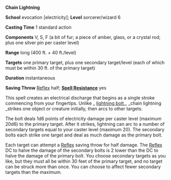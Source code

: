  **Chain Lightning**

**School** evocation [electricity]; **Level** sorcerer/wizard 6

**Casting Time** 1 standard action

**Components** V, S, F (a bit of fur; a piece of amber, glass, or a crystal rod; plus one silver pin per caster level)

**Range** long (400 ft. + 40 ft./level)

**Targets** one primary target, plus one secondary target/level (each of which must be within 30 ft. of the primary target)

**Duration** instantaneous

**Saving Throw** [Reflex](../combat#_reflex) half; **[Spell Resistance](../glossary#_spell-resistance)** yes

This spell creates an electrical discharge that begins as a single stroke commencing from your fingertips. Unlike _ [lightning bolt](lightningBolt#_lightning-bolt)_, _chain lightning _strikes one object or creature initially, then arcs to other targets.

The bolt deals 1d6 points of electricity damage per caster level (maximum 20d6) to the primary target. After it strikes, lightning can arc to a number of secondary targets equal to your caster level (maximum 20). The secondary bolts each strike one target and deal as much damage as the primary bolt.

Each target can attempt a [Reflex](../combat#_reflex) saving throw for half damage. The [Reflex](../combat#_reflex) DC to halve the damage of the secondary bolts is 2 lower than the DC to halve the damage of the primary bolt. You choose secondary targets as you like, but they must all be within 30 feet of the primary target, and no target can be struck more than once. You can choose to affect fewer secondary targets than the maximum.

